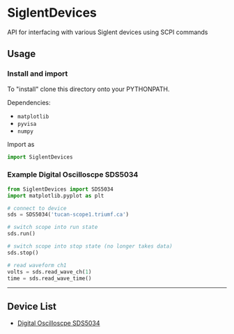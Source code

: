 # SiglentDevices
API for interfacing with various Siglent devices using SCPI commands

## Usage

### Install and import

To "install" clone this directory onto your PYTHONPATH. 

Dependencies: 

* `matplotlib`
* `pyvisa`
* `numpy`

Import as

```python
import SiglentDevices
```

### Example Digital Oscilloscpe SDS5034

```python
from SiglentDevices import SDS5034
import matplotlib.pyplot as plt

# connect to device
sds = SDS5034('tucan-scope1.triumf.ca')

# switch scope into run state
sds.run()

# switch scope into stop state (no longer takes data)
sds.stop()

# read waveform ch1
volts = sds.read_wave_ch(1)
time = sds.read_wave_time()
```
---

## Device List

* [Digital Oscilloscpe SDS5034](doc/SDS5034_doc.md)